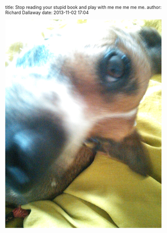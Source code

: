 
title: Stop reading your stupid book and play with me me me me me.
author: Richard Dallaway
date: 2013-11-02 17:04

<div><a href="/media/tp_IMG_20131102_093045.jpg"><img src="/media/tp_thumb_IMG_20131102_093045.jpg" width="500" height="667"/></a></div>


  
      